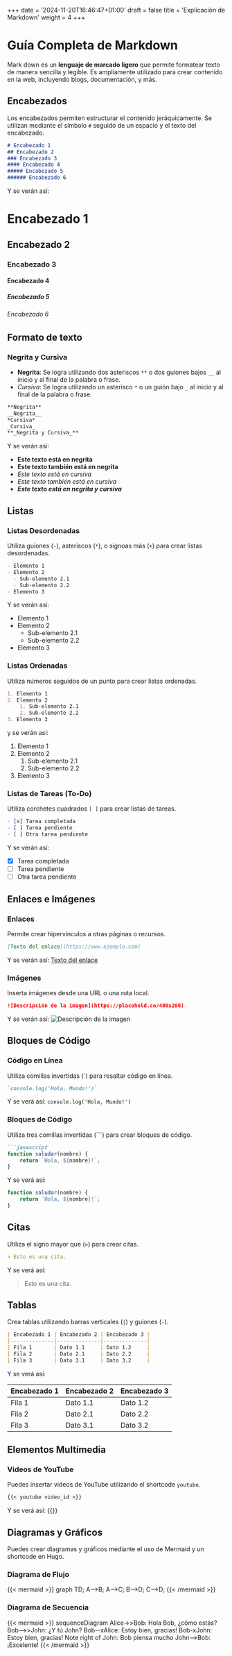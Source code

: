 +++
date = '2024-11-20T16:46:47+01:00'
draft = false
title = 'Explicación de Markdown'
weight = 4
+++

# Guía Completa de Markdown

Mark down es un **lenguaje de marcado ligero** que permite formatear texto de manera sencilla y legible. Es ampliamente utilizado para crear contenido en la web, incluyendo blogs, documentación, y más.

## Encabezados

Los encabezados permiten estructurar el contenido jeráquicamente. Se utilizan mediante el símbolo `#` seguido de un espacio y el texto del encabezado.

```markdown
# Encabezado 1
## Encabezado 2
### Encabezado 3
#### Encabezado 4
##### Encabezado 5
###### Encabezado 6
```

Y se verán así:

# Encabezado 1
## Encabezado 2
### Encabezado 3
#### Encabezado 4
##### Encabezado 5
###### Encabezado 6

## Formato de texto
### Negrita y Cursiva

- **Negrita**: Se logra utilizando dos asteriscos `**` o dos guiones bajos `__` al inicio y al final de la palabra o frase.
- *Cursiva*: Se logra utilizando un asterisco `*` o un guión bajo `_` al inicio y al final de la palabra o frase.

```markdown
**Negrita**
__Negrita__
*Cursiva*
_Cursiva_
**_Negrita y Cursiva_**
```

Y se verán así:
- **Este texto está en negrita**
- __Este texto también está en negrita__
- *Este texto está en cursiva*
- _Este texto también está en cursiva_
- **_Este texto está en negrita y cursiva_**

## Listas

### Listas Desordenadas

Utiliza guiones (`-`), asteriscos (`*`), o signoas más (`+`) para crear listas desordenadas.

```markdown
- Elemento 1
- Elemento 2
  - Sub-elemento 2.1
  - Sub-elemento 2.2
- Elemento 3
```

Y se verán así:
- Elemento 1
- Elemento 2
  - Sub-elemento 2.1
  - Sub-elemento 2.2    
- Elemento 3

### Listas Ordenadas

Utiliza números seguidos de un punto para crear listas ordenadas.

```markdown
1. Elemento 1
2. Elemento 2
    1. Sub-elemento 2.1
    2. Sub-elemento 2.2
3. Elemento 3
```
y se verán así:
1. Elemento 1
2. Elemento 2
    1. Sub-elemento 2.1
    2. Sub-elemento 2.2
3. Elemento 3

### Listas de Tareas (To-Do)

Utiliza corchetes cuadrados `[ ]` para crear listas de tareas.

```markdown
- [x] Tarea completada
- [ ] Tarea pendiente
- [ ] Otra tarea pendiente
```

Y se verán así:
- [x] Tarea completada
- [ ] Tarea pendiente
- [ ] Otra tarea pendiente

## Enlaces e Imágenes

### Enlaces

Permite crear hipervínculos a otras páginas o recursos.

```markdown
[Texto del enlace](https://www.ejemplo.com)
```

Y se verán así:
[Texto del enlace](https://www.ejemplo.com)

### Imágenes

Inserta imágenes desde una URL o una ruta local.

```markdown
![Descripción de la imagen](https://placehold.co/400x200)
```

Y se verán así:
![Descripción de la imagen](https://placehold.co/400x200)

## Bloques de Código

### Código en Línea

Utiliza comillas invertidas (`) para resaltar código en línea.

```markdown
`console.log('Hola, Mundo!')`
```

Y se verá así:
`console.log('Hola, Mundo!')`

### Bloques de Código

Utiliza tres comillas invertidas (```) para crear bloques de código.

```markdown
```javascript
function saludar(nombre) {
    return `Hola, ${nombre}!`;
}
```

Y se verá así:

```javascript
function saludar(nombre) {
    return `Hola, ${nombre}!`;
}
```

## Citas 

Utiliza el signo mayor que (`>`) para crear citas.

```markdown
> Esto es una cita.
```

Y se verá así:
> Esto es una cita.

## Tablas

Crea tablas utilizando barras verticales (`|`) y guiones (`-`).

```markdown
| Encabezado 1 | Encabezado 2 | Encabezado 3 |
|--------------|--------------|--------------|
| Fila 1       | Dato 1.1     | Dato 1.2     |
| Fila 2       | Dato 2.1     | Dato 2.2     |
| Fila 3       | Dato 3.1     | Dato 3.2     |
```

Y se verá así:

| Encabezado 1 | Encabezado 2 | Encabezado 3 |
|--------------|--------------|--------------|
| Fila 1       | Dato 1.1     | Dato 1.2     |
| Fila 2       | Dato 2.1     | Dato 2.2     |
| Fila 3       | Dato 3.1     | Dato 3.2     |

## Elementos Multimedia

### Videos de YouTube

Puedes insertar videos de YouTube utilizando el shortcode `youtube`.

```markdown
{{< youtube video_id >}}
```

Y se verá así:
{{<youtube dQw4w9WgXcQ >}}

## Diagramas y Gráficos

Puedes crear diagramas y gráficos mediante el uso de Mermaid y un shortcode en Hugo.

### Diagrama de Flujo

{{< mermaid >}}
graph TD;
  A-->B;
  A-->C;
  B-->D;
  C-->D;
{{< /mermaid >}}

### Diagrama de Secuencia

{{< mermaid >}}
sequenceDiagram
  Alice->>Bob: Hola Bob, ¿cómo estás?
  Bob-->>John: ¿Y tú John?
  Bob--xAlice: Estoy bien, gracias!
  Bob-xJohn: Estoy bien, gracias!
  Note right of John: Bob piensa mucho
  John-->Bob: ¡Excelente!
{{< /mermaid >}}
